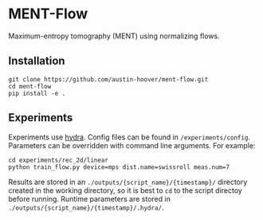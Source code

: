 # MENT-Flow

Maximum-entropy tomography (MENT) using normalizing flows.


## Installation

```
git clone https://github.com/austin-hoover/ment-flow.git
cd ment-flow
pip install -e .
```

## Experiments

Experiments use [hydra](https://hydra.cc). Config files can be found in `/experiments/config`. Parameters can be overridden with command line arguments. For example: 
```
cd experiments/rec_2d/linear
python train_flow.py device=mps dist.name=swissroll meas.num=7
```
Results are stored in an `./outputs/{script_name}/{timestamp}/` directory created in the working directory, so it is best to `cd` to the script directoy before running. Runtime parameters are stored in `./outputs/{script_name}/{timestamp}/.hydra/`.
